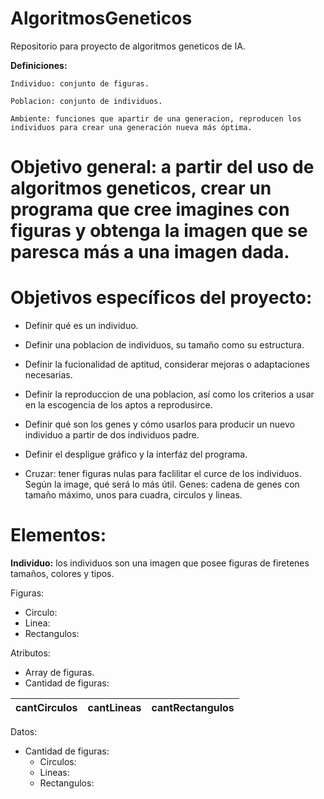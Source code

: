 # AlgoritmosGeneticos
Repositorio para proyecto de algoritmos geneticos de IA.

**Definiciones:** 

    Individuo: conjunto de figuras.

    Poblacion: conjunto de individuos. 

    Ambiente: funciones que apartir de una generacion, reproducen los individuos para crear una generación nueva más óptima. 


# **Objetivo general:** a partir del uso de algoritmos geneticos, crear un programa que cree imagines con figuras y obtenga la imagen que se paresca más a una imagen dada. 
    

# **Objetivos específicos del proyecto:**
* Definir qué es un individuo. 
* Definir una poblacion de individuos, su tamaño como su estructura. 
* Definir la fucionalidad de aptitud, considerar mejoras o adaptaciones necesarias. 
* Definir la reproduccion de una poblacion, así como los criterios a usar en la escogencia de los aptos a reprodusirce. 
* Definir qué son los genes y cómo usarlos para producir un nuevo individuo a partir de dos individuos padre. 
* Definir el despligue gráfico y la interfáz del programa.  


* Cruzar: tener figuras nulas para faclilitar el curce de los individuos. 
  Según la image, qué será lo más útil. 
  Genes: cadena de genes con tamaño máximo, unos para cuadra, circulos y lineas. 

# Elementos:

**Individuo:**
los individuos son una imagen que posee figuras de firetenes tamaños, colores y tipos. 


Figuras: 
* Circulo: 
* Linea:
* Rectangulos: 

Atributos:
  * Array de figuras.
  * Cantidad de figuras:
  
  | cantCirculos | cantLineas | cantRectangulos | 
  |--------------|------------|-----------------|


Datos:
* Cantidad de figuras: 
  * Circulos: 
  * Lineas:
  * Rectangulos: 

